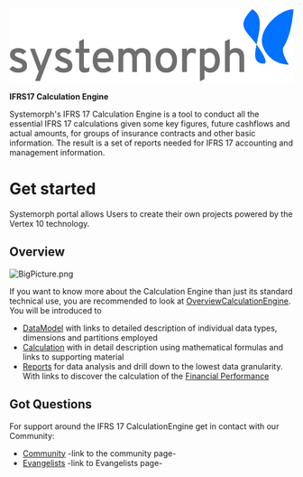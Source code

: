 ![Systemorph_logo.png](./Images/Systemorph_logo.png)


**IFRS17 Calculation Engine**

Systemorph's IFRS 17 Calculation Engine is a tool to conduct all the essential IFRS 17 calculations given some key figures, future cashflows and actual amounts, for groups of insurance contracts and other basic information. The result is a set of reports needed for IFRS 17 accounting and management information.

# Get started

Systemorph portal allows Users to create their own projects powered by the Vertex 10 technology. 

## Overview

![BigPicture.png](https://portal.systemorph.cloud/api/project/ifrs17ce/env/dev/file/download?path=Images/BigPicture.png)


If you want to know more about the Calculation Engine than just its standard technical use, you are recommended to look at [OverviewCalculationEngine](OverviewCalculationEngine). 
You will be introduced to
- [DataModel](./DataModel/DataStructure) with links to detailed description of individual data types, dimensions and partitions employed
- [Calculation](./Import/ImportScopeCalculation) with in detail description using mathematical formulas and links to supporting material
- [Reports](./Report/ReportScopes) for data analysis and drill down to the lowest data granularity. With links to discover the calculation of the [Financial Performance](./Report/ReportScopes#ifrs-17-financial-performance)


## Got Questions

For support around the IFRS 17 CalculationEngine get in contact with our Community:

- [Community]() -link to the community page- 
- [Evangelists]() -link to Evangelists page- 